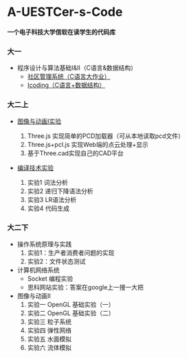 # A-UESTCer-s-Code

**一个电子科技大学信软在读学生的代码库**

### 大一

-  程序设计与算法基础I&II（C语言&数据结构）
   - [社区管理系统（C语言大作业）](https://github.com/PLUS-WAVE/A-UESTCer-s-Code/tree/master/Community%20management%20system)
   - [Icoding（C语言+数据结构）](https://github.com/PLUS-WAVE/A-UESTCer-s-Code/tree/master/icoding)

### 大二上

- [图像与动画Ⅰ实验](https://github.com/PLUS-WAVE/A-UESTCer-s-Code/tree/master/%E5%9B%BE%E5%BD%A2%E4%B8%8E%E5%8A%A8%E7%94%BB%E5%AE%9E%E9%AA%8C)
  1. Three.js 实现简单的PCD加载器（可从本地读取pcd文件）
  2. Three.js+pcl.js 实现Web端的点云处理+显示
  3. 基于Three.cad实现自己的CAD平台

- [编译技术实验](https://github.com/PLUS-WAVE/A-UESTCer-s-Code/tree/master/%E7%BC%96%E8%AF%91%E6%8A%80%E6%9C%AF%E5%AE%9E%E9%AA%8C)
  1. 实验1 词法分析
  2. 实验2 递归下降语法分析
  3. 实验3 LR语法分析
  4. 实验4 代码生成

### 大二下

- 操作系统原理与实践
  1. 实验1：生产者消费者问题的实现
  2. 实验2：文件状态测试
- 计算机网络系统
  - Socket 编程实验
  - 思科网站实验：答案在google上一搜一大把
- 图像与动画Ⅱ
  1. 实验一 OpenGL 基础实验（一）
  2. 实验二 OpenGL 基础实验（二）
  3. 实验三 粒子系统
  4. 实验四 弹性网络
  5. 实验五 水面模拟
  6. 实验六 流体模拟


